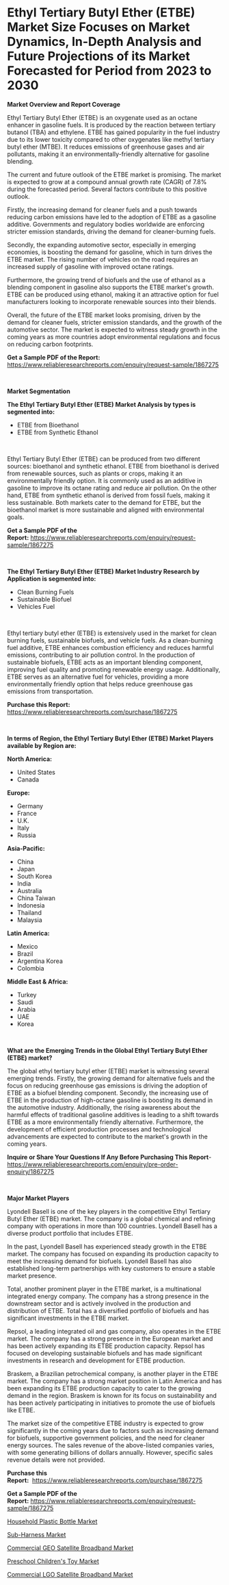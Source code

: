 <p><h1>Ethyl Tertiary Butyl Ether (ETBE) Market Size Focuses on Market Dynamics, In-Depth Analysis and Future Projections of its Market Forecasted for Period from 2023 to 2030</h1></p><p><strong>Market Overview and Report Coverage</strong></p>
<p><p>Ethyl Tertiary Butyl Ether (ETBE) is an oxygenate used as an octane enhancer in gasoline fuels. It is produced by the reaction between tertiary butanol (TBA) and ethylene. ETBE has gained popularity in the fuel industry due to its lower toxicity compared to other oxygenates like methyl tertiary butyl ether (MTBE). It reduces emissions of greenhouse gases and air pollutants, making it an environmentally-friendly alternative for gasoline blending.</p><p>The current and future outlook of the ETBE market is promising. The market is expected to grow at a compound annual growth rate (CAGR) of 7.8% during the forecasted period. Several factors contribute to this positive outlook. </p><p>Firstly, the increasing demand for cleaner fuels and a push towards reducing carbon emissions have led to the adoption of ETBE as a gasoline additive. Governments and regulatory bodies worldwide are enforcing stricter emission standards, driving the demand for cleaner-burning fuels.</p><p>Secondly, the expanding automotive sector, especially in emerging economies, is boosting the demand for gasoline, which in turn drives the ETBE market. The rising number of vehicles on the road requires an increased supply of gasoline with improved octane ratings.</p><p>Furthermore, the growing trend of biofuels and the use of ethanol as a blending component in gasoline also supports the ETBE market's growth. ETBE can be produced using ethanol, making it an attractive option for fuel manufacturers looking to incorporate renewable sources into their blends.</p><p>Overall, the future of the ETBE market looks promising, driven by the demand for cleaner fuels, stricter emission standards, and the growth of the automotive sector. The market is expected to witness steady growth in the coming years as more countries adopt environmental regulations and focus on reducing carbon footprints.</p></p>
<p><strong>Get a Sample PDF of the Report:</strong> <a href="https://www.reliableresearchreports.com/enquiry/request-sample/1867275">https://www.reliableresearchreports.com/enquiry/request-sample/1867275</a></p>
<p>&nbsp;</p>
<p><strong>Market Segmentation</strong></p>
<p><strong>The Ethyl Tertiary Butyl Ether (ETBE) Market Analysis by types is segmented into:</strong></p>
<p><ul><li>ETBE from Bioethanol</li><li>ETBE from Synthetic Ethanol</li></ul></p>
<p>&nbsp;</p>
<p><p>Ethyl Tertiary Butyl Ether (ETBE) can be produced from two different sources: bioethanol and synthetic ethanol. ETBE from bioethanol is derived from renewable sources, such as plants or crops, making it an environmentally friendly option. It is commonly used as an additive in gasoline to improve its octane rating and reduce air pollution. On the other hand, ETBE from synthetic ethanol is derived from fossil fuels, making it less sustainable. Both markets cater to the demand for ETBE, but the bioethanol market is more sustainable and aligned with environmental goals.</p></p>
<p><strong>Get a Sample PDF of the Report:</strong>&nbsp;<a href="https://www.reliableresearchreports.com/enquiry/request-sample/1867275">https://www.reliableresearchreports.com/enquiry/request-sample/1867275</a></p>
<p>&nbsp;</p>
<p><strong>The Ethyl Tertiary Butyl Ether (ETBE) Market Industry Research by Application is segmented into:</strong></p>
<p><ul><li>Clean Burning Fuels</li><li>Sustainable Biofuel</li><li>Vehicles Fuel</li></ul></p>
<p>&nbsp;</p>
<p><p>Ethyl tertiary butyl ether (ETBE) is extensively used in the market for clean burning fuels, sustainable biofuels, and vehicle fuels. As a clean-burning fuel additive, ETBE enhances combustion efficiency and reduces harmful emissions, contributing to air pollution control. In the production of sustainable biofuels, ETBE acts as an important blending component, improving fuel quality and promoting renewable energy usage. Additionally, ETBE serves as an alternative fuel for vehicles, providing a more environmentally friendly option that helps reduce greenhouse gas emissions from transportation.</p></p>
<p><strong>Purchase this Report:</strong>&nbsp; <a href="https://www.reliableresearchreports.com/purchase/1867275">https://www.reliableresearchreports.com/purchase/1867275</a></p>
<p>&nbsp;</p>
<p><strong>In terms of Region, the Ethyl Tertiary Butyl Ether (ETBE) Market Players available by Region are:</strong></p>
<p>
    <p> <strong> North America: </strong>
        <ul>
            <li>United States</li>
            <li>Canada</li>
        </ul>
        </p> 
    <p> <strong> Europe: </strong>
        <ul>
            <li>Germany</li>
            <li>France</li>
            <li>U.K.</li>
            <li>Italy</li>
            <li>Russia</li>
        </ul>
        </p> 
    <p> <strong> Asia-Pacific: </strong>
        <ul>
            <li>China</li>
            <li>Japan</li>
            <li>South Korea</li>
            <li>India</li>
            <li>Australia</li>
            <li>China Taiwan</li>
            <li>Indonesia</li>
            <li>Thailand</li>
            <li>Malaysia</li>
        </ul>
        </p> 
    <p> <strong> Latin America: </strong>
        <ul>
            <li>Mexico</li>
            <li>Brazil</li>
            <li>Argentina Korea</li>
            <li>Colombia</li>
        </ul>
        </p> 
    <p> <strong> Middle East & Africa: </strong>
        <ul>
            <li>Turkey</li>
            <li>Saudi</li>
            <li>Arabia</li>
            <li>UAE</li>
            <li>Korea</li>
        </ul>
    </p>
    </p>
<p>&nbsp;</p>
<p><strong>What are the Emerging Trends in the Global Ethyl Tertiary Butyl Ether (ETBE) market?</strong></p>
<p><p>The global ethyl tertiary butyl ether (ETBE) market is witnessing several emerging trends. Firstly, the growing demand for alternative fuels and the focus on reducing greenhouse gas emissions is driving the adoption of ETBE as a biofuel blending component. Secondly, the increasing use of ETBE in the production of high-octane gasoline is boosting its demand in the automotive industry. Additionally, the rising awareness about the harmful effects of traditional gasoline additives is leading to a shift towards ETBE as a more environmentally friendly alternative. Furthermore, the development of efficient production processes and technological advancements are expected to contribute to the market's growth in the coming years.</p></p>
<p><strong>Inquire or Share Your Questions If Any Before Purchasing This Report</strong>- <a href="https://www.reliableresearchreports.com/enquiry/pre-order-enquiry/1867275">https://www.reliableresearchreports.com/enquiry/pre-order-enquiry/1867275</a></p>
<p>&nbsp;</p>
<p><strong>Major Market Players</strong></p>
<p><p>Lyondell Basell is one of the key players in the competitive Ethyl Tertiary Butyl Ether (ETBE) market. The company is a global chemical and refining company with operations in more than 100 countries. Lyondell Basell has a diverse product portfolio that includes ETBE. </p><p>In the past, Lyondell Basell has experienced steady growth in the ETBE market. The company has focused on expanding its production capacity to meet the increasing demand for biofuels. Lyondell Basell has also established long-term partnerships with key customers to ensure a stable market presence. </p><p>Total, another prominent player in the ETBE market, is a multinational integrated energy company. The company has a strong presence in the downstream sector and is actively involved in the production and distribution of ETBE. Total has a diversified portfolio of biofuels and has significant investments in the ETBE market.</p><p>Repsol, a leading integrated oil and gas company, also operates in the ETBE market. The company has a strong presence in the European market and has been actively expanding its ETBE production capacity. Repsol has focused on developing sustainable biofuels and has made significant investments in research and development for ETBE production.</p><p>Braskem, a Brazilian petrochemical company, is another player in the ETBE market. The company has a strong market position in Latin America and has been expanding its ETBE production capacity to cater to the growing demand in the region. Braskem is known for its focus on sustainability and has been actively participating in initiatives to promote the use of biofuels like ETBE.</p><p>The market size of the competitive ETBE industry is expected to grow significantly in the coming years due to factors such as increasing demand for biofuels, supportive government policies, and the need for cleaner energy sources. The sales revenue of the above-listed companies varies, with some generating billions of dollars annually. However, specific sales revenue details were not provided.</p></p>
<p><strong>Purchase this Report:</strong>&nbsp;&nbsp;<a href="https://www.reliableresearchreports.com/purchase/1867275">https://www.reliableresearchreports.com/purchase/1867275</a></p>
<p></p>
<p><strong>Get a Sample PDF of the Report:</strong>&nbsp;<a href="https://www.reliableresearchreports.com/enquiry/request-sample/1867275">https://www.reliableresearchreports.com/enquiry/request-sample/1867275</a></p>
<p><p><a href="https://medium.com/@judyhunter52/analyzing-household-plastic-bottle-market-global-industry-perspective-and-forecast-2023-to-2030-07aba51f7034">Household Plastic Bottle Market</a></p><p><a href="https://medium.com/@robbleannon/sub-harness-market-analysis-and-sze-forecasted-for-period-from-2023-to-2030-487654aab6cd">Sub-Harness Market</a></p><p><a href="https://medium.com/@dorinaprifti56/commercial-geo-satellite-broadband-market-trends-and-market-analysis-forecasted-for-period-702e3bc8412c">Commercial GEO Satellite Broadband Market</a></p><p><a href="https://medium.com/@marilynadams76/preschool-childrens-toy-market-size-cagr-trends-2024-2030-7a9d6c17591b">Preschool Children's Toy Market</a></p><p><a href="https://medium.com/@dritasmani2022/commercial-lgo-satellite-broadband-market-size-and-market-trends-complete-industry-overview-2023-9ec8a854075d">Commercial LGO Satellite Broadband Market</a></p></p>